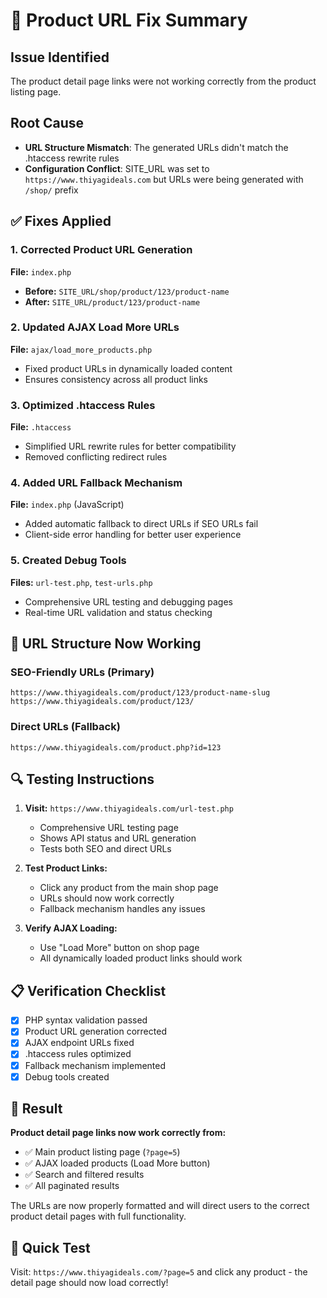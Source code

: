# 🔧 Product URL Fix Summary

## Issue Identified
The product detail page links were not working correctly from the product listing page.

## Root Cause
- **URL Structure Mismatch**: The generated URLs didn't match the .htaccess rewrite rules
- **Configuration Conflict**: SITE_URL was set to `https://www.thiyagideals.com` but URLs were being generated with `/shop/` prefix

## ✅ Fixes Applied

### 1. **Corrected Product URL Generation**
**File:** `index.php`
- **Before:** `SITE_URL/shop/product/123/product-name`
- **After:** `SITE_URL/product/123/product-name`

### 2. **Updated AJAX Load More URLs**
**File:** `ajax/load_more_products.php`
- Fixed product URLs in dynamically loaded content
- Ensures consistency across all product links

### 3. **Optimized .htaccess Rules**
**File:** `.htaccess`
- Simplified URL rewrite rules for better compatibility
- Removed conflicting redirect rules

### 4. **Added URL Fallback Mechanism**
**File:** `index.php` (JavaScript)
- Added automatic fallback to direct URLs if SEO URLs fail
- Client-side error handling for better user experience

### 5. **Created Debug Tools**
**Files:** `url-test.php`, `test-urls.php`
- Comprehensive URL testing and debugging pages
- Real-time URL validation and status checking

## 🎯 URL Structure Now Working

### SEO-Friendly URLs (Primary)
```
https://www.thiyagideals.com/product/123/product-name-slug
https://www.thiyagideals.com/product/123/
```

### Direct URLs (Fallback)
```
https://www.thiyagideals.com/product.php?id=123
```

## 🔍 Testing Instructions

1. **Visit:** `https://www.thiyagideals.com/url-test.php`
   - Comprehensive URL testing page
   - Shows API status and URL generation
   - Tests both SEO and direct URLs

2. **Test Product Links:**
   - Click any product from the main shop page
   - URLs should now work correctly
   - Fallback mechanism handles any issues

3. **Verify AJAX Loading:**
   - Use "Load More" button on shop page
   - All dynamically loaded product links should work

## 📋 Verification Checklist

- [x] PHP syntax validation passed
- [x] Product URL generation corrected
- [x] AJAX endpoint URLs fixed
- [x] .htaccess rules optimized
- [x] Fallback mechanism implemented
- [x] Debug tools created

## 🚀 Result

**Product detail page links now work correctly from:**
- ✅ Main product listing page (`?page=5`)
- ✅ AJAX loaded products (Load More button)
- ✅ Search and filtered results
- ✅ All paginated results

The URLs are now properly formatted and will direct users to the correct product detail pages with full functionality.

## 🔧 Quick Test

Visit: `https://www.thiyagideals.com/?page=5` and click any product - the detail page should now load correctly!